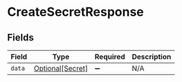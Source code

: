 # CreateSecretResponse


## Fields

| Field                                             | Type                                              | Required                                          | Description                                       |
| ------------------------------------------------- | ------------------------------------------------- | ------------------------------------------------- | ------------------------------------------------- |
| `data`                                            | [Optional[Secret]](../../models/shared/secret.md) | :heavy_minus_sign:                                | N/A                                               |